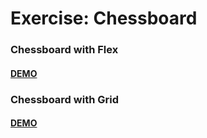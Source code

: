 # Exercise: Chessboard

### Chessboard with Flex

#### [DEMO](https://chessboard-sage.vercel.app/)

### Chessboard with Grid

#### [DEMO]()